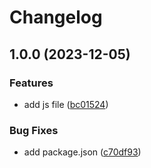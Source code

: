 # Changelog

## 1.0.0 (2023-12-05)


### Features

* add js file ([bc01524](https://github.com/jobara/test-release-sync-actions/commit/bc015241d69f371126c53d92f1ecd1a793991cc8))


### Bug Fixes

* add package.json ([c70df93](https://github.com/jobara/test-release-sync-actions/commit/c70df937cf35e3fd2e38898383940cca1f2d408c))
